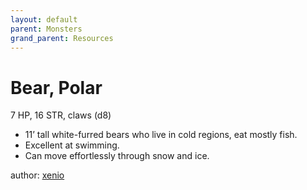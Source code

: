 ```yaml
---
layout: default
parent: Monsters
grand_parent: Resources
---
```


# Bear, Polar

7 HP, 16 STR, claws (d8)  

- 11’ tall white-furred bears who live in cold regions, eat mostly fish.  
- Excellent at swimming.  
- Can move effortlessly through snow and ice.  

author: [xenio](https://xenioinabottle.blogspot.com)
